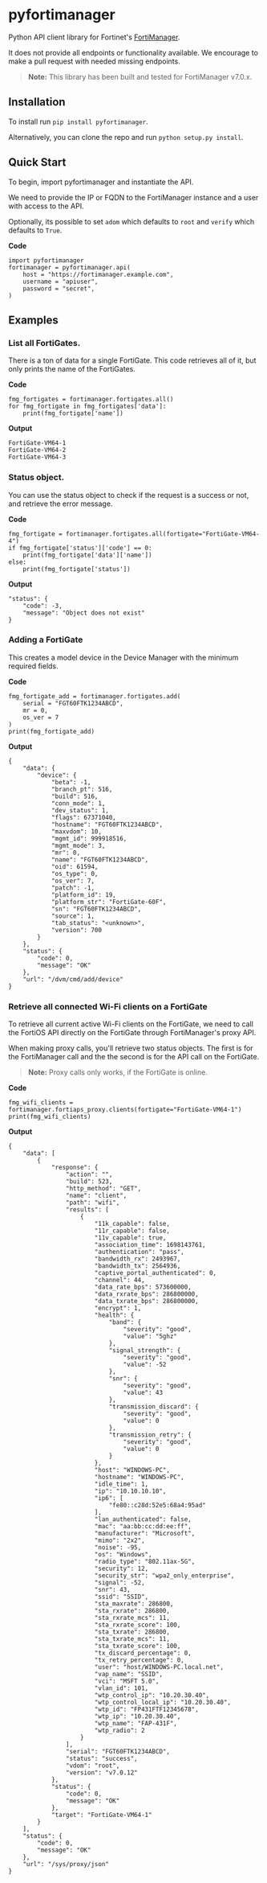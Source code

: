 # pyfortimanager
Python API client library for Fortinet's [FortiManager](https://www.fortinet.com/products/management/fortimanager).

It does not provide all endpoints or functionality available. We encourage to make a pull request with needed missing endpoints.

> **Note:** This library has been built and tested for FortiManager v7.0.x.

## Installation

To install run `pip install pyfortimanager`.

Alternatively, you can clone the repo and run `python setup.py install`.

## Quick Start

To begin, import pyfortimanager and instantiate the API.

We need to provide the IP or FQDN to the FortiManager instance and a user with access to the API.

Optionally, its possible to set `adom` which defaults to `root` and `verify` which defaults to `True`.

**Code**
```
import pyfortimanager
fortimanager = pyfortimanager.api(
    host = "https://fortimanager.example.com",
    username = "apiuser",
    password = "secret",
)
```

## Examples

### List all FortiGates.
There is a ton of data for a single FortiGate. This code retrieves all of it, but only prints the name of the FortiGates.

**Code**
```
fmg_fortigates = fortimanager.fortigates.all()
for fmg_fortigate in fmg_fortigates['data']:
    print(fmg_fortigate['name'])
```

**Output**
```
FortiGate-VM64-1
FortiGate-VM64-2
FortiGate-VM64-3
```

### Status object.
You can use the status object to check if the request is a success or not, and retrieve the error message.

**Code**
```
fmg_fortigate = fortimanager.fortigates.all(fortigate="FortiGate-VM64-4")
if fmg_fortigate['status']['code'] == 0:
    print(fmg_fortigate['data']['name'])
else:
    print(fmg_fortigate['status'])
```

**Output**
```
"status": {
    "code": -3,
    "message": "Object does not exist"
}
```

### Adding a FortiGate
This creates a model device in the Device Manager with the minimum required fields.

**Code**
```
fmg_fortigate_add = fortimanager.fortigates.add(
    serial = "FGT60FTK1234ABCD",
    mr = 0,
    os_ver = 7
)
print(fmg_fortigate_add)
```

**Output**
```
{
    "data": {
        "device": {
            "beta": -1,
            "branch_pt": 516,
            "build": 516,
            "conn_mode": 1,
            "dev_status": 1,
            "flags": 67371040,
            "hostname": "FGT60FTK1234ABCD",
            "maxvdom": 10,
            "mgmt_id": 999918516,
            "mgmt_mode": 3,
            "mr": 0,
            "name": "FGT60FTK1234ABCD",
            "oid": 61594,
            "os_type": 0,
            "os_ver": 7,
            "patch": -1,
            "platform_id": 19,
            "platform_str": "FortiGate-60F",
            "sn": "FGT60FTK1234ABCD",
            "source": 1,
            "tab_status": "<unknown>",
            "version": 700
        }
    },
    "status": {
        "code": 0,
        "message": "OK"
    },
    "url": "/dvm/cmd/add/device"
}
```

### Retrieve all connected Wi-Fi clients on a FortiGate
To retrieve all current active Wi-Fi clients on the FortiGate, we need to call the FortiOS API directly on the FortiGate through FortiManager's proxy API.

When making proxy calls, you'll retrieve two status objects. The first is for the FortiManager call and the the second is for the API call on the FortiGate.

> **Note:** Proxy calls only works, if the FortiGate is online.

**Code**
```
fmg_wifi_clients = fortimanager.fortiaps_proxy.clients(fortigate="FortiGate-VM64-1")
print(fmg_wifi_clients)
```

**Output**
```
{
    "data": [
        {
            "response": {
                "action": "",
                "build": 523,
                "http_method": "GET",
                "name": "client",
                "path": "wifi",
                "results": [
                    {
                        "11k_capable": false,
                        "11r_capable": false,
                        "11v_capable": true,
                        "association_time": 1698143761,
                        "authentication": "pass",
                        "bandwidth_rx": 2493967,
                        "bandwidth_tx": 2564936,
                        "captive_portal_authenticated": 0,
                        "channel": 44,
                        "data_rate_bps": 573600000,
                        "data_rxrate_bps": 286800000,
                        "data_txrate_bps": 286800000,
                        "encrypt": 1,
                        "health": {
                            "band": {
                                "severity": "good",
                                "value": "5ghz"
                            },
                            "signal_strength": {
                                "severity": "good",
                                "value": -52
                            },
                            "snr": {
                                "severity": "good",
                                "value": 43
                            },
                            "transmission_discard": {
                                "severity": "good",
                                "value": 0
                            },
                            "transmission_retry": {
                                "severity": "good",
                                "value": 0
                            }
                        },
                        "host": "WINDOWS-PC",
                        "hostname": "WINDOWS-PC",
                        "idle_time": 1,
                        "ip": "10.10.10.10",
                        "ip6": [
                            "fe80::c28d:52e5:68a4:95ad"
                        ],
                        "lan_authenticated": false,
                        "mac": "aa:bb:cc:dd:ee:ff",
                        "manufacturer": "Microsoft",
                        "mimo": "2x2",
                        "noise": -95,
                        "os": "Windows",
                        "radio_type": "802.11ax-5G",
                        "security": 12,
                        "security_str": "wpa2_only_enterprise",
                        "signal": -52,
                        "snr": 43,
                        "ssid": "SSID",
                        "sta_maxrate": 286800,
                        "sta_rxrate": 286800,
                        "sta_rxrate_mcs": 11,
                        "sta_rxrate_score": 100,
                        "sta_txrate": 286800,
                        "sta_txrate_mcs": 11,
                        "sta_txrate_score": 100,
                        "tx_discard_percentage": 0,
                        "tx_retry_percentage": 0,
                        "user": "host/WINDOWS-PC.local.net",
                        "vap_name": "SSID",
                        "vci": "MSFT 5.0",
                        "vlan_id": 101,
                        "wtp_control_ip": "10.20.30.40",
                        "wtp_control_local_ip": "10.20.30.40",
                        "wtp_id": "FP431FTF12345678",
                        "wtp_ip": "10.20.30.40",
                        "wtp_name": "FAP-431F",
                        "wtp_radio": 2
                    }
                ],
                "serial": "FGT60FTK1234ABCD",
                "status": "success",
                "vdom": "root",
                "version": "v7.0.12"
            },
            "status": {
                "code": 0,
                "message": "OK"
            },
            "target": "FortiGate-VM64-1"
        }
    ],
    "status": {
        "code": 0,
        "message": "OK"
    },
    "url": "/sys/proxy/json"
}
```